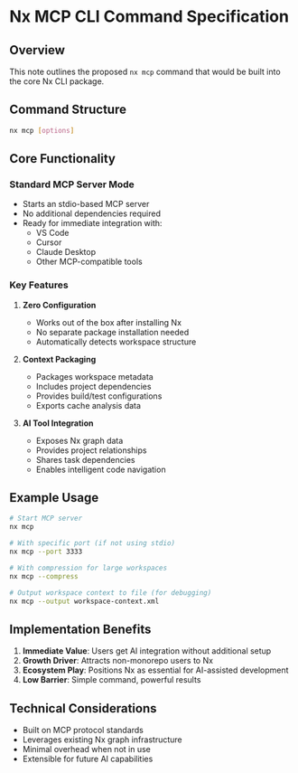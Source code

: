 # Nx MCP CLI Command Specification

## Overview

This note outlines the proposed `nx mcp` command that would be built into the core Nx CLI package.

## Command Structure

```bash
nx mcp [options]
```

## Core Functionality

### Standard MCP Server Mode
- Starts an stdio-based MCP server
- No additional dependencies required
- Ready for immediate integration with:
  - VS Code
  - Cursor
  - Claude Desktop
  - Other MCP-compatible tools

### Key Features

1. **Zero Configuration**
   - Works out of the box after installing Nx
   - No separate package installation needed
   - Automatically detects workspace structure

2. **Context Packaging**
   - Packages workspace metadata
   - Includes project dependencies
   - Provides build/test configurations
   - Exports cache analysis data

3. **AI Tool Integration**
   - Exposes Nx graph data
   - Provides project relationships
   - Shares task dependencies
   - Enables intelligent code navigation

## Example Usage

```bash
# Start MCP server
nx mcp

# With specific port (if not using stdio)
nx mcp --port 3333

# With compression for large workspaces
nx mcp --compress

# Output workspace context to file (for debugging)
nx mcp --output workspace-context.xml
```

## Implementation Benefits

1. **Immediate Value**: Users get AI integration without additional setup
2. **Growth Driver**: Attracts non-monorepo users to Nx
3. **Ecosystem Play**: Positions Nx as essential for AI-assisted development
4. **Low Barrier**: Simple command, powerful results

## Technical Considerations

- Built on MCP protocol standards
- Leverages existing Nx graph infrastructure
- Minimal overhead when not in use
- Extensible for future AI capabilities
